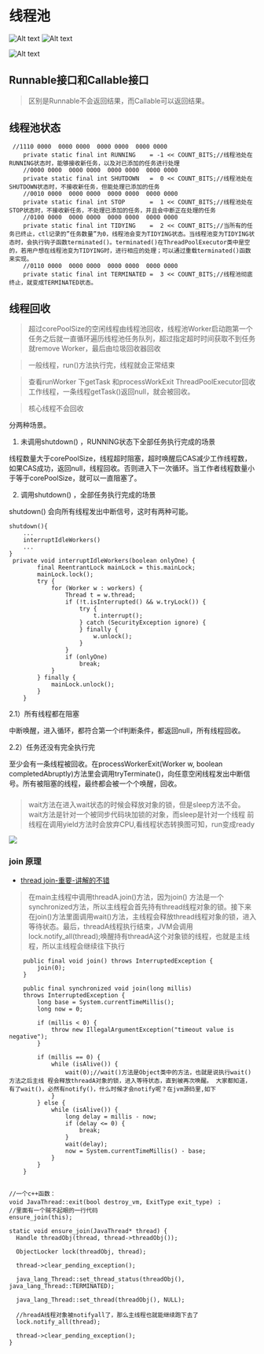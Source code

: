 # 线程池
![Alt text](./res/thread-pool-excutor-workflow.png "")
![Alt text](./res/thread-pool-excutor-workflow-struct.png "")

![Alt text](./res/thread-status.jpg "")


## Runnable接口和Callable接口
>区别是Runnable不会返回结果，而Callable可以返回结果。

## 线程池状态

```
 //1110 0000  0000 0000  0000 0000  0000 0000
    private static final int RUNNING    = -1 << COUNT_BITS;//线程池处在RUNNING状态时，能够接收新任务，以及对已添加的任务进行处理
    //0000 0000  0000 0000  0000 0000  0000 0000
    private static final int SHUTDOWN   =  0 << COUNT_BITS;//线程池处在SHUTDOWN状态时，不接收新任务，但能处理已添加的任务
    //0010 0000  0000 0000  0000 0000  0000 0000
    private static final int STOP       =  1 << COUNT_BITS;//线程池处在STOP状态时，不接收新任务，不处理已添加的任务，并且会中断正在处理的任务
    //0100 0000  0000 0000  0000 0000  0000 0000
    private static final int TIDYING    =  2 << COUNT_BITS;//当所有的任务已终止，ctl记录的”任务数量”为0，线程池会变为TIDYING状态。当线程池变为TIDYING状态时，会执行钩子函数terminated()。terminated()在ThreadPoolExecutor类中是空的，若用户想在线程池变为TIDYING时，进行相应的处理；可以通过重载terminated()函数来实现。
    //0110 0000  0000 0000  0000 0000  0000 0000
    private static final int TERMINATED =  3 << COUNT_BITS;//线程池彻底终止，就变成TERMINATED状态。
```


## 线程回收

>超过corePoolSize的空闲线程由线程池回收，线程池Worker启动跑第一个任务之后就一直循环遍历线程池任务队列，超过指定超时时间获取不到任务就remove Worker，最后由垃圾回收器回收

>一般线程，run()方法执行完，线程就会正常结束

>查看runWorker 下getTask 和processWorkExit
ThreadPoolExecutor回收工作线程，一条线程getTask()返回null，就会被回收。

>核心线程不会回收

分两种场景。

1) 未调用shutdown() ，RUNNING状态下全部任务执行完成的场景

线程数量大于corePoolSize，线程超时阻塞，超时唤醒后CAS减少工作线程数，如果CAS成功，返回null，线程回收。否则进入下一次循环。当工作者线程数量小于等于corePoolSize，就可以一直阻塞了。 

2) 调用shutdown() ，全部任务执行完成的场景

shutdown() 会向所有线程发出中断信号，这时有两种可能。


```
shutdown(){
    ...
    interruptIdleWorkers()
    ...
}
 private void interruptIdleWorkers(boolean onlyOne) {
        final ReentrantLock mainLock = this.mainLock;
        mainLock.lock();
        try {
            for (Worker w : workers) {
                Thread t = w.thread;
                if (!t.isInterrupted() && w.tryLock()) {
                    try {
                        t.interrupt();
                    } catch (SecurityException ignore) {
                    } finally {
                        w.unlock();
                    }
                }
                if (onlyOne)
                    break;
            }
        } finally {
            mainLock.unlock();
        }
    }
```
2.1）所有线程都在阻塞

中断唤醒，进入循环，都符合第一个if判断条件，都返回null，所有线程回收。

2.2）任务还没有完全执行完

至少会有一条线程被回收。在processWorkerExit(Worker w, boolean completedAbruptly)方法里会调用tryTerminate()，向任意空闲线程发出中断信号。所有被阻塞的线程，最终都会被一个个唤醒，回收。


### 
>wait方法在进入wait状态的时候会释放对象的锁，但是sleep方法不会。
>wait方法是针对一个被同步代码块加锁的对象，而sleep是针对一个线程
>前线程在调用yield方法时会放弃CPU,看线程状态转换图可知，run变成ready

![](./res/thread-status-sleep-wait-yield.webp "")


### join 原理
* [thread join-重要-讲解的不错](https://juejin.cn/post/6844903941247860749)


>在main主线程中调用threadA.join()方法，因为join() 方法是一个synchronized方法，所以主线程会首先持有thread线程对象的锁。接下来在join()方法里面调用wait()方法，主线程会释放thread线程对象的锁，进入等待状态。最后，threadA线程执行结束，JVM会调用lock.notify_all(thread);唤醒持有threadA这个对象锁的线程，也就是主线程，所以主线程会继续往下执行


```
    public final void join() throws InterruptedException {
        join(0);
    }

    public final synchronized void join(long millis)
    throws InterruptedException {
        long base = System.currentTimeMillis();
        long now = 0;

        if (millis < 0) {
            throw new IllegalArgumentException("timeout value is negative");
        }

        if (millis == 0) {
            while (isAlive()) {
                wait(0);//wait()方法是Object类中的方法，也就是说执行wait()方法之后主线 程会释放threadA对象的锁，进入等待状态，直到被再次唤醒。 大家都知道，有了wait()，必然有notify()，什么时候才会notify呢？在jvm源码里,如下
            }
        } else {
            while (isAlive()) {
                long delay = millis - now;
                if (delay <= 0) {
                    break;
                }
                wait(delay);
                now = System.currentTimeMillis() - base;
            }
        }
    }


//一个c++函数：
void JavaThread::exit(bool destroy_vm, ExitType exit_type) ；
//里面有一个贼不起眼的一行代码
ensure_join(this);

static void ensure_join(JavaThread* thread) {
  Handle threadObj(thread, thread->threadObj());

  ObjectLocker lock(threadObj, thread);

  thread->clear_pending_exception();

  java_lang_Thread::set_thread_status(threadObj(), java_lang_Thread::TERMINATED);

  java_lang_Thread::set_thread(threadObj(), NULL);

  //hreadA线程对象被notifyall了，那么主线程也就能继续跑下去了
  lock.notify_all(thread);

  thread->clear_pending_exception();
}

```